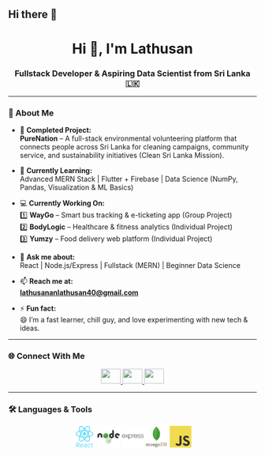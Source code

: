 ## Hi there 👋
<h1 align="center">Hi 👋, I'm Lathusan</h1>
<h3 align="center">Fullstack Developer & Aspiring Data Scientist from Sri Lanka 🇱🇰</h3>

---

### 🚀 About Me

- 🔭 **Completed Project:**  
  <b>PureNation</b> – A full-stack environmental volunteering platform that connects people across Sri Lanka for cleaning campaigns, community service, and sustainability initiatives (Clean Sri Lanka Mission).

- 🌱 **Currently Learning:**  
  Advanced MERN Stack | Flutter + Firebase | Data Science (NumPy, Pandas, Visualization & ML Basics)

- 💻 **Currently Working On:**  
  1️⃣ **WayGo** – Smart bus tracking & e-ticketing app (Group Project)  
  2️⃣ **BodyLogic** – Healthcare & fitness analytics (Individual Project)  
  3️⃣ **Yumzy** – Food delivery web platform (Individual Project)

- 💬 **Ask me about:**  
  React | Node.js/Express | Fullstack (MERN) | Beginner Data Science

- 📫 **Reach me at:**  
  **lathusananlathusan40@gmail.com**

- ⚡ **Fun fact:**  
  😄 I’m a fast learner, chill guy, and love experimenting with new tech & ideas.

---

### 🌐 Connect With Me
<p align="center">
  <a href="https://linkedin.com/in/lathusan-lathusan" target="_blank">
    <img src="https://raw.githubusercontent.com/rahuldkjain/github-profile-readme-generator/master/src/images/icons/Social/linked-in-alt.svg" width="40" height="30"/>
  </a>
  <a href="https://fb.com/lathusan.lathusan" target="_blank">
    <img src="https://raw.githubusercontent.com/rahuldkjain/github-profile-readme-generator/master/src/images/icons/Social/facebook.svg" width="40" height="30"/>
  </a>
  <a href="https://instagram.com/active_boy_lathu" target="_blank">
    <img src="https://raw.githubusercontent.com/rahuldkjain/github-profile-readme-generator/master/src/images/icons/Social/instagram.svg" width="40" height="30"/>
  </a>
</p>

---

### 🛠️ Languages & Tools

<p align="center">
  <img src="https://raw.githubusercontent.com/devicons/devicon/master/icons/react/react-original-wordmark.svg" width="45" height="45"/>
  <img src="https://raw.githubusercontent.com/devicons/devicon/master/icons/nodejs/nodejs-original-wordmark.svg" width="45" height="45"/>
  <img src="https://raw.githubusercontent.com/devicons/devicon/master/icons/express/express-original-wordmark.svg" width="45" height="45"/>
  <img src="https://raw.githubusercontent.com/devicons/devicon/master/icons/mongodb/mongodb-original-wordmark.svg" width="45" height="45"/>
  <img src="https://raw.githubusercontent.com/devicons/devicon/master/icons/javascript/javascript-original.svg" width="45" height="45"/>
  <img src="https://raw.githubusercontent.com/devicons/de

